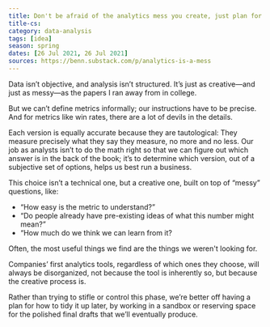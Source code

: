 ```yaml
---
title: Don't be afraid of the analytics mess you create, just plan for tidying it up
title-cs: 
category: data-analysis
tags: [idea]
season: spring
dates: [26 Jul 2021, 26 Jul 2021]
sources: https://benn.substack.com/p/analytics-is-a-mess
---
```


Data isn’t objective, and analysis isn’t structured. It’s just as creative—and just as messy—as the papers I ran away from in college.

But we can’t define metrics informally; our instructions have to be precise. And for metrics like win rates, there are a lot of devils in the details.

Each version is equally accurate because they are tautological: They measure precisely what they say they measure, no more and no less. Our job as analysts isn’t to do the math right so that we can figure out which answer is in the back of the book; it’s to determine which version, out of a subjective set of options, helps us best run a business.

This choice isn’t a technical one, but a creative one, built on top of “messy” questions, like:
- “How easy is the metric to understand?”
- “Do people already have pre-existing ideas of what this number might mean?”
- “How much do we think we can learn from it?

Often, the most useful things we find are the things we weren't looking for.

Companies’ first analytics tools, regardless of which ones they choose, will always be disorganized, not because the tool is inherently so, but because the creative process is.

Rather than trying to stifle or control this phase, we’re better off having a plan for how to tidy it up later, by working in a sandbox or reserving space for the polished final drafts that we’ll eventually produce.